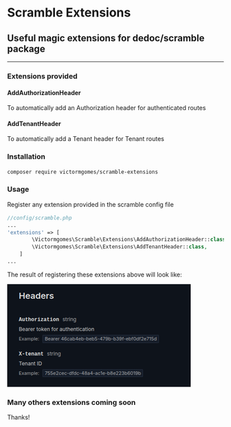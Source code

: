 # Scramble Extensions

## Useful magic extensions for dedoc/scramble package

---

### Extensions provided

#### AddAuthorizationHeader

To automatically add an Authorization header for authenticated routes

#### AddTenantHeader

To automatically add a Tenant header for Tenant routes

### Installation

```bash
composer require victormgomes/scramble-extensions
```

### Usage

Register any extension provided in the scramble config file

```php
//config/scramble.php
...
'extensions' => [
        \Victormgomes\Scramble\Extensions\AddAuthorizationHeader::class,
        \Victormgomes\Scramble\Extensions\AddTenantHeader::class,
    ]
...
```

The result of registering these extensions above will look like:

![Alt text](media/images/01.png)

### Many others extensions coming soon

Thanks!
